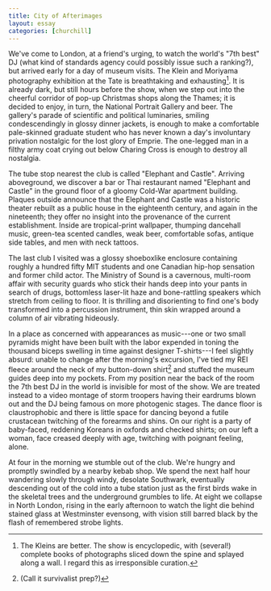 ```yaml
---
title: City of Afterimages
layout: essay
categories: [churchill]
---
```


We've come to London, at a friend's urging, to watch the world's "7<span
class='ord'>th</span> best" DJ (what kind of standards agency could possibly
issue such a ranking?), but arrived early for a day of museum visits. The Klein
and Moriyama photography exhibition at the Tate is breathtaking and
exhausting[^1]. It is already dark, but still hours before the show, when we
step out into the cheerful corridor of pop-up Christmas shops along the Thames;
it is decided to enjoy, in turn, the National Portrait Gallery and beer.  The
gallery's parade of scientific and political luminaries, smiling condescendingly
in glossy dinner jackets, is enough to make a comfortable pale-skinned graduate
student who has never known a day's involuntary privation nostalgic for the lost
glory of Emprie. The one-legged man in a filthy army coat crying out below
Charing Cross is enough to destroy all nostalgia.

The tube stop nearest the club is called "Elephant and Castle". Arriving
aboveground, we discover a bar or Thai restaurant named "Elephant and Castle" in
the ground floor of a gloomy Cold-War apartment building.  Plaques outside
announce that the Elephant and Castle was a historic theater rebuilt as a public
house in the eighteenth century, and again in the nineteenth; they offer no
insight into the provenance of the current establishment. Inside are
tropical-print wallpaper, thumping dancehall music, green-tea scented candles,
weak beer, comfortable sofas, antique side tables, and men with neck tattoos.

The last club I visited was a glossy shoeboxlike enclosure containing roughly a
hundred fifty MIT students and one Canadian hip-hop sensation and former child
actor. The Ministry of Sound is a cavernous, multi-room affair with security
guards who stick their hands deep into your pants in search of drugs, bottomless
laser-lit haze and bone-rattling speakers which stretch from ceiling to floor.
It is thrilling and disorienting to find one's body transformed into a
percussion instrument, thin skin wrapped around a column of air vibrating
hideously.

In a place as concerned with appearances as music---one or two small pyramids
might have been built with the labor expended in toning the thousand biceps
swelling in time against designer T-shirts---I feel slightly absurd: unable to
change after the morning's excursion, I've tied my REI fleece around the neck of
my button-down shirt[^2] and stuffed the museum guides deep into my pockets.
From my position near the back of the room the 7<span class='ord'>th</span> best
DJ in the world is invisible for most of the show. We are treated instead to a
video montage of storm troopers having their eardrums blown out and the DJ being
famous on more photogenic stages. The dance floor is claustrophobic and there is
little space for dancing beyond a futile crustacean twitching of the forearms
and shins. On our right is a party of baby-faced, reddening Koreans in oxfords
and checked shirts; on our left a woman, face creased deeply with age, twitching
with poignant feeling, alone.

At four in the morning we stumble out of the club. We're hungry and promptly
swindled by a nearby kebab shop. We spend the next half hour wandering slowly
through windy, desolate Southwark, eventually descending out of the cold into a
tube station just as the first birds wake in the skeletal trees and the
underground grumbles to life. At eight we collapse in North London, rising in
the early afternoon to watch the light die behind stained glass at Westminster
evensong, with vision still barred black by the flash of remembered strobe
lights.

[^1]: The Kleins are better. The show is encyclopedic, with (several!) complete
books of photographs sliced down the spine and splayed along a wall. I regard
this as irresponsible curation.

[^2]: (Call it survivalist prep?)
